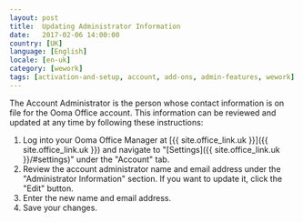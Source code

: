 ```yaml
---
layout: post
title:  Updating Administrator Information
date:   2017-02-06 14:00:00
country: [UK]
language: [English]
locale: [en-uk]
category: [wework]
tags: [activation-and-setup, account, add-ons, admin-features, wework]
---
```


The Account Administrator is the person whose contact information is on file for the Ooma Office account. This information can be reviewed and updated at any time by following these instructions:

1. Log into your Ooma Office Manager at [{{ site.office_link.uk }}]({{ site.office_link.uk }}) and navigate to "[Settings]({{ site.office_link.uk }}/#settings)" under the "Account" tab.
2. Review the account administrator name and email address under the "Administrator Information" section. If you want to update it, click the "Edit" button.
3. Enter the new name and email address.
4. Save your changes.